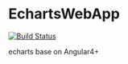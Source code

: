 # EchartsWebApp

[![Build Status](https://travis-ci.org/tc9011/EchartsWebApp.svg?branch=master)](https://travis-ci.org/tc9011/EchartsWebApp)

echarts base on Angular4+
